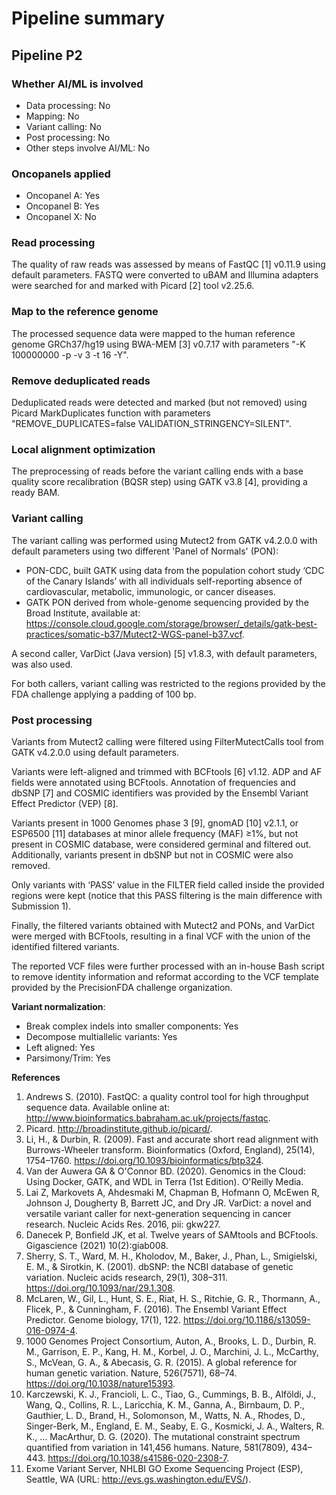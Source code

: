 # Pipeline summary

## Pipeline P2
### Whether AI/ML is involved
- Data processing: No
- Mapping: No
- Variant calling: No
- Post processing: No
- Other steps involve AI/ML: No

### Oncopanels applied
- Oncopanel A: Yes
- Oncopanel B: Yes
- Oncopanel X: No

### Read processing
The quality of raw reads was assessed by means of FastQC [1] v0.11.9 using default parameters. FASTQ were converted to uBAM and Illumina adapters were searched for and marked with Picard [2] tool v2.25.6.

### Map to the reference genome
The processed sequence data were mapped to the human reference genome GRCh37/hg19 using BWA-MEM [3] v0.7.17 with parameters "-K 100000000 -p -v 3 -t 16 -Y".

### Remove deduplicated reads
Deduplicated reads were detected and marked (but not removed) using Picard MarkDuplicates function with parameters "REMOVE_DUPLICATES=false VALIDATION_STRINGENCY=SILENT".

### Local alignment optimization
The preprocessing of reads before the variant calling ends with a base quality score recalibration (BQSR step) using GATK v3.8 [4], providing a ready BAM.

### Variant calling
The variant calling was performed using Mutect2 from GATK v4.2.0.0 with default parameters using two different 'Panel of Normals' (PON):
- PON-CDC, built GATK using data from the population cohort study ‘CDC of the Canary Islands’ with all individuals self-reporting absence of cardiovascular, metabolic, immunologic, or cancer diseases.
- GATK PON derived from whole-genome sequencing provided by the Broad Institute, available at: https://console.cloud.google.com/storage/browser/_details/gatk-best-practices/somatic-b37/Mutect2-WGS-panel-b37.vcf.

A second caller, VarDict (Java version) [5] v1.8.3, with default parameters, was also used.

For both callers, variant calling was restricted to the regions provided by the FDA challenge applying a padding of 100 bp.

### Post processing
Variants from Mutect2 calling were filtered using FilterMutectCalls tool from GATK v4.2.0.0 using default parameters.

Variants were left-aligned and trimmed with BCFtools [6] v1.12. ADP and AF fields were annotated using BCFtools. Annotation of frequencies and dbSNP [7] and COSMIC identifiers was provided by the Ensembl Variant Effect Predictor (VEP) [8].

Variants present in 1000 Genomes phase 3 [9], gnomAD [10] v2.1.1, or ESP6500 [11] databases at minor allele frequency (MAF) ≥1%, but not present in COSMIC database, were considered germinal and filtered out. Additionally, variants present in dbSNP but not in COSMIC were also removed. 

Only variants with ‘PASS’ value in the FILTER field called inside the provided regions were kept (notice that this PASS filtering is the main difference with Submission 1). 

Finally, the filtered variants obtained with Mutect2 and PONs, and VarDict were merged with BCFtools, resulting in a final VCF with the union of the identified filtered variants.

The reported VCF files were further processed with an in-house Bash script to remove identity information and reformat according to the VCF template provided by the PrecisionFDA challenge organization.

**Variant normalization**:
- Break complex indels into smaller components: Yes
- Decompose multiallelic variants: Yes
- Left aligned: Yes
- Parsimony/Trim: Yes

**References**
1. Andrews S. (2010). FastQC: a quality control tool for high throughput sequence data. Available online at: http://www.bioinformatics.babraham.ac.uk/projects/fastqc.
2. Picard. http://broadinstitute.github.io/picard/.
3. Li, H., & Durbin, R. (2009). Fast and accurate short read alignment with Burrows-Wheeler transform. Bioinformatics (Oxford, England), 25(14), 1754–1760. https://doi.org/10.1093/bioinformatics/btp324.
4. Van der Auwera GA & O'Connor BD. (2020). Genomics in the Cloud: Using Docker, GATK, and WDL in Terra (1st Edition). O'Reilly Media.
5. Lai Z, Markovets A, Ahdesmaki M, Chapman B, Hofmann O, McEwen R, Johnson J, Dougherty B, Barrett JC, and Dry JR. VarDict: a novel and versatile variant caller for next-generation sequencing in cancer research. Nucleic Acids Res. 2016, pii: gkw227.
6. Danecek P, Bonfield JK, et al. Twelve years of SAMtools and BCFtools. Gigascience (2021) 10(2):giab008.
7. Sherry, S. T., Ward, M. H., Kholodov, M., Baker, J., Phan, L., Smigielski, E. M., & Sirotkin, K. (2001). dbSNP: the NCBI database of genetic variation. Nucleic acids research, 29(1), 308–311. https://doi.org/10.1093/nar/29.1.308.
8. McLaren, W., Gil, L., Hunt, S. E., Riat, H. S., Ritchie, G. R., Thormann, A., Flicek, P., & Cunningham, F. (2016). The Ensembl Variant Effect Predictor. Genome biology, 17(1), 122. https://doi.org/10.1186/s13059-016-0974-4.
9. 1000 Genomes Project Consortium, Auton, A., Brooks, L. D., Durbin, R. M., Garrison, E. P., Kang, H. M., Korbel, J. O., Marchini, J. L., McCarthy, S., McVean, G. A., & Abecasis, G. R. (2015). A global reference for human genetic variation. Nature, 526(7571), 68–74. https://doi.org/10.1038/nature15393. 
10. Karczewski, K. J., Francioli, L. C., Tiao, G., Cummings, B. B., Alföldi, J., Wang, Q., Collins, R. L., Laricchia, K. M., Ganna, A., Birnbaum, D. P., Gauthier, L. D., Brand, H., Solomonson, M., Watts, N. A., Rhodes, D., Singer-Berk, M., England, E. M., Seaby, E. G., Kosmicki, J. A., Walters, R. K., … MacArthur, D. G. (2020). The mutational constraint spectrum quantified from variation in 141,456 humans. Nature, 581(7809), 434–443. https://doi.org/10.1038/s41586-020-2308-7.
11. Exome Variant Server, NHLBI GO Exome Sequencing Project (ESP), Seattle, WA (URL: http://evs.gs.washington.edu/EVS/).





